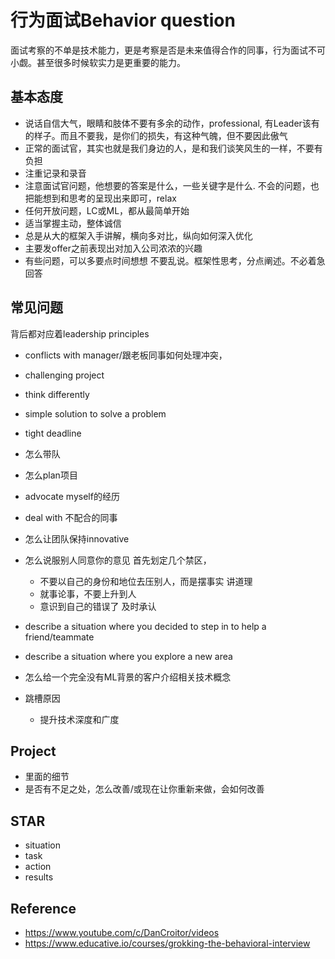 # 行为面试Behavior question

面试考察的不单是技术能力，更是考察是否是未来值得合作的同事，行为面试不可小觑。甚至很多时候软实力是更重要的能力。

## 基本态度
- 说话自信大气，眼睛和肢体不要有多余的动作，professional, 有Leader该有的样子。而且不要我，是你们的损失，有这种气魄，但不要因此傲气
- 正常的面试官，其实也就是我们身边的人，是和我们谈笑风生的一样，不要有负担
- 注重记录和录音
- 注意面试官问题，他想要的答案是什么，一些关键字是什么. 不会的问题，也把能想到和思考的呈现出来即可，relax
- 任何开放问题，LC或ML，都从最简单开始
- 适当掌握主动，整体诚信
- 总是从大的框架入手讲解，横向多对比，纵向如何深入优化
- 主要发offer之前表现出对加入公司浓浓的兴趣
- 有些问题，可以多要点时间想想 不要乱说。框架性思考，分点阐述。不必着急回答


## 常见问题
背后都对应着leadership principles

- conflicts with manager/跟老板同事如何处理冲突，
- challenging project
- think differently
- simple solution to solve a problem
- tight deadline

- 怎么带队
- 怎么plan项目
- advocate myself的经历
- deal with 不配合的同事
- 怎么让团队保持innovative
- 怎么说服别人同意你的意见
    首先划定几个禁区，
    - 不要以自己的身份和地位去压别人，而是摆事实 讲道理
    - 就事论事，不要上升到人
    - 意识到自己的错误了 及时承认
- describe a situation where you decided to step in to help a friend/teammate
- describe a situation where you explore a new area
- 怎么给一个完全没有ML背景的客户介绍相关技术概念

- 跳槽原因
  - 提升技术深度和广度 

## Project
- 里面的细节
- 是否有不足之处，怎么改善/或现在让你重新来做，会如何改善

## STAR
- situation
- task
- action
- results


## Reference
- https://www.youtube.com/c/DanCroitor/videos
- https://www.educative.io/courses/grokking-the-behavioral-interview
